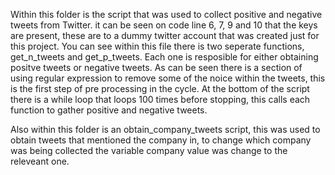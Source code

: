 Within this folder is the script that was used to collect positive and negative tweets from Twitter. it can be seen on code line 6, 7, 9 and 10 that the keys are present, these are to a dummy twitter account that was created just for this project. You can see within this file there is two seperate functions, get_n_tweets and get_p_tweets. Each one is resposible for either obtaining positve tweets or negative tweets. As can be seen there is a section of using regular expression to remove some of the noice within the tweets, this is the first step of pre processing in the cycle. At the bottom of the script there is a while loop that loops 100 times before stopping, this calls each function to gather positive and negative tweets.

Also within this folder is an obtain_company_tweets script, this was used to obtain tweets that mentioned the company in, to change which company was being collected the variable company value was change to the releveant one.